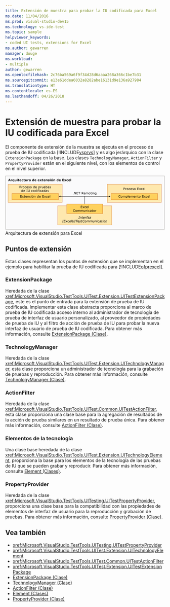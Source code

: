 ```yaml
---
title: Extensión de muestra para probar la IU codificada para Excel
ms.date: 11/04/2016
ms.prod: visual-studio-dev15
ms.technology: vs-ide-test
ms.topic: sample
helpviewer_keywords:
- coded UI tests, extensions for Excel
ms.author: gewarren
manager: douge
ms.workload:
- multiple
author: gewarren
ms.openlocfilehash: 2c76ba569a6f9f34d28d6aaaa268a366c1be7b31
ms.sourcegitcommit: e13e61ddea6032a8282abe16131d9e136a927984
ms.translationtype: HT
ms.contentlocale: es-ES
ms.lasthandoff: 04/26/2018
---
```

# <a name="sample-coded-ui-test-extension-for-excel"></a>Extensión de muestra para probar la IU codificada para Excel
El componente de extensión de la muestra se ejecuta en el proceso de prueba de IU codificada [!INCLUDE[vsprvs](../code-quality/includes/vsprvs_md.md)] y es algo jerárquico con la clase `ExtensionPackage` en la base. Las clases `TechnologyManager`, `ActionFilter` y `PropertyProvider` están en el siguiente nivel, con los elementos de control en el nivel superior.

 ![Arquitectura de extensión de pruebas para Excel](../test/media/excel_extarch.png "Excel_ExtArch") Arquitectura de extensión para Excel

## <a name="extension-points"></a>Puntos de extensión
 Estas clases representan los puntos de extensión que se implementan en el ejemplo para habilitar la prueba de IU codificada para [!INCLUDE[ofprexcel](../test/includes/ofprexcel_md.md)].

### <a name="extensionpackage"></a>ExtensionPackage
 Heredada de la clase <xref:Microsoft.VisualStudio.TestTools.UITest.Extension.UITestExtensionPackage>, este es el punto de entrada para la extensión de prueba de IU codificada. Implementar esta clase abstracta proporciona al marco de prueba de IU codificada acceso interno al administrador de tecnología de prueba de interfaz de usuario personalizado, al proveedor de propiedades de prueba de IU y al filtro de acción de prueba de IU para probar la nueva interfaz de usuario de prueba de IU codificada. Para obtener más información, consulte [ExtensionPackage (Clase)](../test/sample-excel-extension-extensionpackage-class.md).

### <a name="technologymanager"></a>TechnologyManager
 Heredada de la clase <xref:Microsoft.VisualStudio.TestTools.UITest.Extension.UITechnologyManager>, esta clase proporciona un administrador de tecnología para la grabación de pruebas y reproducción. Para obtener más información, consulte [TechnologyManager (Clase)](../test/sample-excel-extension-technologymanager-class.md).

### <a name="actionfilter"></a>ActionFilter
 Heredada de la clase <xref:Microsoft.VisualStudio.TestTools.UITest.Common.UITestActionFilter>, esta clase proporciona una clase base para la agregación de resultados de la acción de prueba similares en un resultado de prueba única. Para obtener más información, consulte [ActionFilter (Clase)](../test/sample-excel-extension-actionfilter-class.md).

### <a name="technology-elements"></a>Elementos de la tecnología
 Una clase base heredada de la clase <xref:Microsoft.VisualStudio.TestTools.UITest.Extension.UITechnologyElement>, proporciona la base para los elementos de la tecnología de las pruebas de IU que se pueden grabar y reproducir. Para obtener más información, consulte [Element (Clases)](../test/sample-excel-extension-element-classes.md).

### <a name="propertyprovider"></a>PropertyProvider
 Heredada de la clase <xref:Microsoft.VisualStudio.TestTools.UITesting.UITestPropertyProvider>, proporciona una clase base para la compatibilidad con las propiedades de elementos de interfaz de usuario para la reproducción y grabación de pruebas. Para obtener más información, consulte [PropertyProvider (Clase)](../test/sample-excel-extension-propertyprovider-class.md).

## <a name="see-also"></a>Vea también

- <xref:Microsoft.VisualStudio.TestTools.UITesting.UITestPropertyProvider>
- <xref:Microsoft.VisualStudio.TestTools.UITest.Extension.UITechnologyElement>
- <xref:Microsoft.VisualStudio.TestTools.UITest.Common.UITestActionFilter>
- <xref:Microsoft.VisualStudio.TestTools.UITest.Extension.UITestExtensionPackage>
- [ExtensionPackage (Clase)](../test/sample-excel-extension-extensionpackage-class.md)
- [TechnologyManager (Clase)](../test/sample-excel-extension-technologymanager-class.md)
- [ActionFilter (Clase)](../test/sample-excel-extension-actionfilter-class.md)
- [Element (Clases)](../test/sample-excel-extension-element-classes.md)
- [PropertyProvider (Clase)](../test/sample-excel-extension-propertyprovider-class.md)
